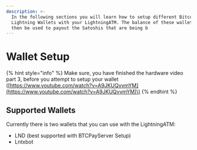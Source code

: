 ```yaml
---
description: >-
  In the following sections you will learn how to setup different Bitcoin
  Lightning Wallets with your LightningATM. The balance of these wallets will
  then be used to payout the Satoshis that are being b
---
```


# Wallet Setup

{% hint style="info" %}
Make sure, you have finished the hardware video part 3, before you attempt to setup your wallet \([https://www.youtube.com/watch?v=A9JKUQvvmYM](https://www.youtube.com/watch?v=A9JKUQvvmYM)\)
{% endhint %}

## Supported Wallets

Currently there is two wallets that you can use with the LightningATM:

* LND \(best supported with BTCPayServer Setup\)
* Lntxbot


